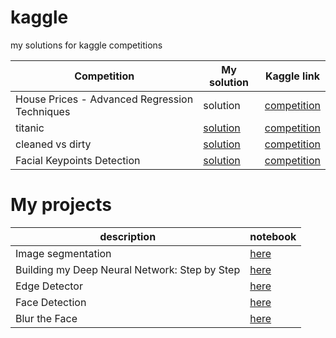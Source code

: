 # kaggle
my solutions for kaggle competitions


| Competition  |  My solution  | Kaggle link|
| ------------------- | ------------------- | ------------------- |
| House Prices - Advanced Regression Techniques | solution | [competition](https://www.kaggle.com/competitions/house-prices-advanced-regression-techniques) |
| titanic | [solution](https://nbviewer.org/github/ParshinAD/Kaggle_And_MyProjects/blob/76d4bb0686714520bb0996c2b5d35303a3d44480/titanic/titanic-competition.ipynb) | [competition](https://www.kaggle.com/competitions/titanic)|
| cleaned vs dirty | [solution](https://nbviewer.org/github/ParshinAD/Kaggle_And_MyProjects/blob/76d4bb0686714520bb0996c2b5d35303a3d44480/cleaned_vs_dirty/cleaned-vs-dirty.ipynb) | [competition](https://www.kaggle.com/competitions/platesv2)|
| Facial Keypoints Detection | [solution](https://nbviewer.org/github/ParshinAD/Kaggle_And_MyProjects/blob/8c232ac894d82b992d1a25b797da7a6f0bbc8531/facial%20keypoints/facial-keypoints-torch.ipynb) | [competition](https://www.kaggle.com/competitions/facial-keypoints-detection)|

# My projects

| description  |  notebook  |
| ------------------- | ------------------- |
| Image segmentation | [here](https://nbviewer.org/github/ParshinAD/Kaggle_And_MyProjects/blob/76d4bb0686714520bb0996c2b5d35303a3d44480/image%20segmentation/Deep_Learning_with_PyTorch_ImageSegmentation_ipynb_.ipynb)
| Building my Deep Neural Network: Step by Step | [here](https://nbviewer.org/github/ParshinAD/Kaggle_And_MyProjects/blob/main/NN%20step%20by%20step/NN%20step%20by%20step.ipynb)|
| Edge Detector | [here](https://nbviewer.org/github/ParshinAD/Kaggle_And_MyProjects/blob/76d4bb0686714520bb0996c2b5d35303a3d44480/Edge%20Detector/Edge%20Detector.ipynb) |
| Face Detection | [here](https://nbviewer.org/github/ParshinAD/Kaggle_And_MyProjects/blob/28c2718af27f1a544bee3183e9207e0333f8c377/Face%20Detection/Face%20Detection.ipynb) |
| Blur the Face | [here](https://nbviewer.org/github/ParshinAD/Kaggle_And_MyProjects/blob/28c2718af27f1a544bee3183e9207e0333f8c377/Blur%20the%20Face/Blur%20the%20Face.ipynb) |

